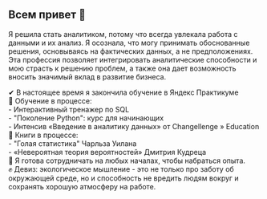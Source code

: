 ## Всем привет 👋
Я решила стать аналитиком, потому что всегда увлекала работа с данными и их анализ. Я осознала, что могу принимать обоснованные решения, основываясь на фактических данных, а не предположениях. Эта профессия позволяет интегрировать аналитические способности и мою страсть к решению проблем, а также она дает возможность вносить значимый вклад в развитие бизнеса.

✔ В настоящее время я закончила обучение в Яндекс Практикуме
<br>🐢 Обучение в процессе: 
   <br>    - Интерактивный тренажер по SQL
   <br>    - "Поколение Python": курс для начинающих
   <br>    - Интенсив «Введение в аналитику данных» от Changellenge » Education
<br> 📖 Книги в процессе:
   <br>    - "Голая статистика" Чарльза Уилана
   <br>    - «Невероятная теория вероятностей» Дмитрия Кудреца
<br>👯 Я готова сотрудничать на любых началах, чтобы набраться опыта.
<br>✊ Девиз: экологическое мышление - это не только про заботу об окружающей среде, но и способность не вредить людям вокруг и сохранять хорошую атмосферу на работе.
<!--
**HacmeHa/HacmeHa** is a ✨ _special_ ✨ repository because its `README.md` (this file) appears on your GitHub profile.

Here are some ideas to get you started:

- 🔭 I’m currently working on ...
- 🌱 I’m currently learning ...
- 👯 I’m looking to collaborate on ...
- 🤔 I’m looking for help with ...
- 💬 Ask me about ...
- 📫 How to reach me: ...
- 😄 Pronouns: ...
- ⚡ Fun fact: ...
-->
